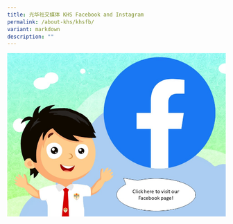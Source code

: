 ```yaml
---
title: 光华社交媒体 KHS Facebook and Instagram
permalink: /about-khs/khsfb/
variant: markdown
description: ""
---
```

[![](/images/Presentation1.jpg)](https://www.facebook.com/profile.php?id=100064994620909)
